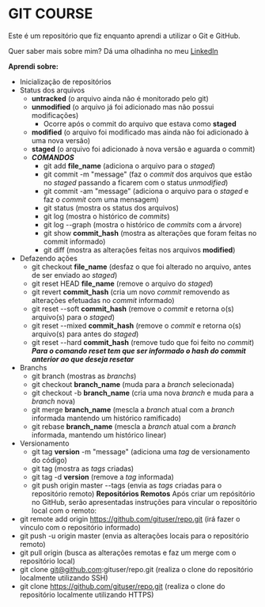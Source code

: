 # GIT COURSE

Este é um repositório que fiz enquanto aprendi a utilizar o Git e GitHub.

Quer saber mais sobre mim? Dá uma olhadinha no meu [LinkedIn](https://www.linkedin.com/in/marquesemanuel/)

**Aprendi sobre:**
- Inicialização de repositórios
- Status dos arquivos
    - **untracked** (o arquivo ainda não é monitorado pelo git)
    - **unmodified** (o arquivo já foi adicionado mas não possui modificações)
        - Ocorre após o commit do arquivo que estava como **staged**
    - **modified** (o arquivo foi modificado mas ainda não foi adicionado à uma nova versão)
    - **staged** (o arquivo foi adicionado à nova versão e aguarda o commit)
    - ***COMANDOS***
        - git add **file_name** (adiciona o arquivo para o *staged*)
        - git commit -m "message" (faz o *commit* dos arquivos que estão no *staged* passando a ficarem com o status *unmodified*)
        - git commit -am "message" (adiciona o arquivo para o *staged* e faz o *commit* com uma mensagem)
        - git status (mostra os status dos arquivos)
        - git log (mostra o histórico de *commits*)
        - git log --graph (mostra o histórico de *commits* com a árvore)
        - git show **commit_hash** (mostra as alterações que foram feitas no commit informado)
        - git diff (mostra as alterações feitas nos arquivos **modified**)
- Defazendo ações
    - git checkout **file_name** (desfaz o que foi alterado no arquivo, antes de ser enviado ao *staged*)
    - git reset HEAD **file_name** (remove o arquivo do *staged*)
    - git revert **commit_hash** (cria um novo *commit* removendo as alterações efetuadas no *commit* informado)
    - git reset --soft **commit_hash** (remove o *commit* e retorna o(s) arquivo(s) para o *staged*)
    - git reset --mixed **commit_hash** (remove o *commit* e retorna o(s) arquivo(s) para antes do *staged*)
    - git reset --hard **commit_hash** (remove tudo que foi feito no *commit*)
    ***Para o comando reset tem que ser informado o hash do commit anterior ao que deseja resetar***
- Branchs
    - git branch (mostras as *branchs*)
    - git checkout **branch_name** (muda para a *branch* selecionada)
    - git checkout -b **branch_name** (cria uma nova *branch* e muda para a *branch* nova)
    - git merge **branch_name** (mescla a *branch* atual com a *branch* informada mantendo um histórico ramificado)
    - git rebase **branch_name** (mescla a *branch* atual com a *branch* informada, mantendo um histórico linear)
- Versionamento
    - git tag **version** -m "message" (adiciona uma *tag* de versionamento do código)
    - git tag (mostra as *tags* criadas)
    - git tag -d **version** (remove a *tag* informada)
    - git push origin master --tags (envia as *tags* criadas para o repositório remoto)
**Repositórios Remotos**
Após criar um repósitório no GitHub, serão apresentadas instruções para vincular o repositório local com o remoto:
- git remote add origin https://github.com/gituser/repo.git (irá fazer o vínculo com o repositório informado)
- git push -u origin master (envia as alterações locais para o repositório remoto) 
- git pull origin (busca as alterações remotas e faz um merge com o repositório local)
- git clone git@github.com:gituser/repo.git (realiza o clone do repositório localmente utilizando SSH)
- git clone https://github.com/gituser/repo.git (realiza o clone do repositório localmente utilizando HTTPS)
